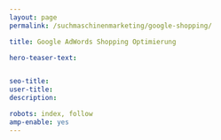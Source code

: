 ```yaml
---
layout: page
permalink: /suchmaschinenmarketing/google-shopping/

title: Google AdWords Shopping Optimierung

hero-teaser-text:


seo-title: 
user-title: 
description: 

robots: index, follow
amp-enable: yes
---
```



